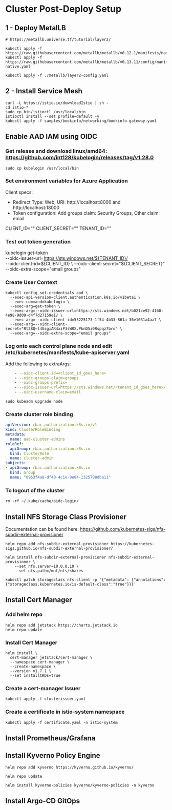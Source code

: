 # Cluster Post-Deploy Setup

## 1 - Deploy MetalLB
```
# https://metallb.universe.tf/tutorial/layer2/

kubectl apply -f https://raw.githubusercontent.com/metallb/metallb/v0.12.1/manifests/namespace.yaml
kubectl apply -f https://raw.githubusercontent.com/metallb/metallb/v0.13.11/config/manifests/metallb-native.yaml

kubectl apply -f ./metallb/layer2-config.yaml
```

## 2 - Install Service Mesh
```
curl -L https://istio.io/downloadIstio | sh -
cd istio-*
sudo cp bin/istioctl /usr/local/bin
istioctl install --set profile=default -y
kubectl apply -f samples/bookinfo/networking/bookinfo-gateway.yaml
```

## Enable AAD IAM using OIDC

### Get release and download linux/amd64: https://github.com/int128/kubelogin/releases/tag/v1.28.0
```
sudo cp kubelogin /usr/local/bin
```
### Set environment variables for Azure Application
Client specs:
* Redirect Type: Web, URI: http://localhost:8000 and http://localhost:18000
* Token configuration: Add groups claim: Security Groups, Other claim: email

CLIENT_ID=""
CLIENT_SECRET=""
TENANT_ID="" 

### Test out token generation
kubelogin get-token \
  --oidc-issuer-url=https://sts.windows.net/${TENANT_ID}/ \
  --oidc-client-id=${CLIENT_ID} \
  --oidc-client-secret="${CLIENT_SECRET}" \
  --oidc-extra-scope="email groups"


### Create User Context
```
kubectl config set-credentials aad \
  --exec-api-version=client.authentication.k8s.io/v1beta1 \
  --exec-command=kubelogin \
  --exec-arg=get-token \
  --exec-arg=--oidc-issuer-url=https://sts.windows.net/b021ce92-4160-4e98-9d09-d4f7d27159e1/ \
  --exec-arg=--oidc-client-id=53225173-1f54-4b33-861a-36e1031a4aa7 \
  --exec-arg=--oidc-client-secret="Rt28Q~l4GsgiAR4xzP3sWRX.PknD5i0Rspqz7bro" \
  --exec-arg=--oidc-extra-scope="email groups"
```

### Log onto each control plane node and edit /etc/kubernetes/manifests/kube-apiserver.yaml
Add the following to extraArgs:
```yaml
    - --oidc-client-id=<client_id_goes_here>
    - --oidc-groups-claim=groups
    - --oidc-groups-prefix=
    - --oidc-issuer-url=https://sts.windows.net/<tenant_id_goes_here>/
    - --oidc-username-claim=email
```

```
sudo kubeadm upgrade node

```

### Create cluster role binding
```yaml
apiVersion: rbac.authorization.k8s.io/v1
kind: ClusterRoleBinding
metadata:
  name: aad-cluster-admins
roleRef:
  apiGroup: rbac.authorization.k8s.io
  kind: ClusterRole
  name: cluster-admin
subjects:
- apiGroup: rbac.authorization.k8s.io
  kind: Group
  name: "8963f4a8-df40-4c1e-9e84-1325788dba11"
```

### To logout of the cluster
```
rm -rf ~/.kube/cache/oidc-login/
```

## Install NFS Storage Class Provisioner
Documentation can be found here: https://github.com/kubernetes-sigs/nfs-subdir-external-provisioner

```
helm repo add nfs-subdir-external-provisioner https://kubernetes-sigs.github.io/nfs-subdir-external-provisioner/

helm install nfs-subdir-external-provisioner nfs-subdir-external-provisioner \
    --set nfs.server=10.0.0.10 \
    --set nfs.path=/mnt/nfs/shares

kubectl patch storageclass nfs-client -p '{"metadata": {"annotations":{"storageclass.kubernetes.io/is-default-class":"true"}}}'
```

## Install Cert Manager
### Add helm repo
```
helm repo add jetstack https://charts.jetstack.io
helm repo update
```
### Install Cert Manager
```
helm install \
  cert-manager jetstack/cert-manager \
  --namespace cert-manager \
  --create-namespace \
  --version v1.7.1 \
  --set installCRDs=true
```

### Create a cert-manager Issuer
```
kubectl apply -f clusterissuer.yaml
```

### Create a certificate in istio-system namespace
```
kubectl apply -f certificate.yaml -n istio-system
```

## Install Prometheus/Grafana

## Install Kyverno Policy Engine
```
helm repo add kyverno https://kyverno.github.io/kyverno/

helm repo update

helm install kyverno-policies kyverno/kyverno-policies -n kyverno

```

## Install Argo-CD GitOps


